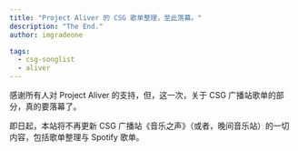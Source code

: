 ```yaml
---
title: "Project Aliver 的 CSG 歌单整理，至此落幕。"
description: "The End."
author: imgradeone

tags:
  - csg-songlist
  - aliver
---
```


感谢所有人对 Project Aliver 的支持，但，这一次，关于 CSG 广播站歌单的部分，真的要落幕了。

即日起，本站将不再更新 CSG 广播站《音乐之声》（或者，晚间音乐站）的一切内容，包括歌单整理与 Spotify 歌单。
